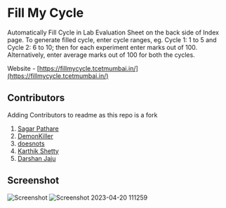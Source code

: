 # Fill My Cycle
Automatically Fill Cycle in Lab Evaluation Sheet on the back side of Index page. To generate filled cycle, enter cycle ranges, eg. Cycle 1: 1 to 5 and Cycle 2: 6 to 10; then for each experiment enter marks out of 100. Alternatively, enter average marks out of 100 for both the cycles.

Website - [https://fillmycycle.tcetmumbai.in/](https://fillmycycle.tcetmumbai.in/)

## Contributors
Adding Contributors to readme as this repo is a fork
1. [Sagar Pathare](https://github.com/sspathare97)
2. [DemonKiller](https://github.com/demonkillerr)
3. [doesnots](https://github.com/doesnots) 
4. [Karthik Shetty](https://github.com/KarthikShetty27)
5. [Darshan Jaju](https://github.com/Horror26)

## Screenshot
![Screenshot](https://gateway.ipfs.io/ipfs/bafkreig4ke42ddqqmwny2elvvfz4gdoio4mapyuhbsrgybnljer6cjmmlq)
![Screenshot 2023-04-20 111259](https://user-images.githubusercontent.com/98795410/233456504-e7e52a5e-91e9-46f3-be29-5ba6445db93c.png)
